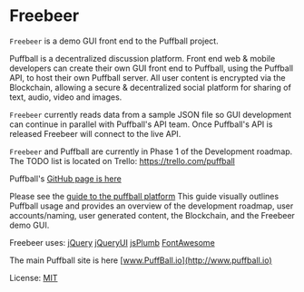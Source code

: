 Freebeer
========
`Freebeer` is a demo GUI front end to the Puffball project. 

Puffball is a decentralized discussion platform. Front end web & mobile developers can create their own GUI front end to Puffball, using the Puffball API, to host their own Puffball server. All user content is encrypted via the Blockchain, allowing a secure & decentralized social platform for sharing of text, audio, video and images.

`Freebeer` currently reads data from a sample JSON file so GUI development can continue in parallel with Puffball's API team. Once Puffball's API is released Freebeer will connect to the live API. 

`Freebeer` and Puffball are currently in Phase 1 of the Development roadmap. The TODO list is located on Trello: https://trello.com/puffball

Puffball's [GitHub page is here](https://github.com/puffball/puffball)

Please see the [guide to the puffball platform](http://extrazoom.com/image-10847.html) This guide visually outlines Puffball usage and provides an overview of the development roadmap, user accounts/naming, user generated content, the Blockchain, and the Freebeer demo GUI.

Freebeer uses:
   [jQuery](www.jquery.com)
   [jQueryUI](http://www.jqueryui.com)
   [jsPlumb](http://jsplumbtoolkit.com/demo/home/jquery.html)
   [FontAwesome](http://fortawesome.github.io/Font-Awesome)

The main Puffball site is here [www.PuffBall.io](http://www.puffball.io)

License: [MIT](http://opensource.org/licenses/MIT)
